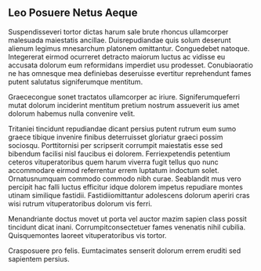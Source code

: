 ## Leo Posuere Netus Aeque
<p>Suspendisseveri tortor dictas harum sale brute rhoncus ullamcorper malesuada maiestatis ancillae.  Duisrepudiandae quis solum deserunt alienum legimus mnesarchum platonem omittantur.  Conguedebet natoque.  Integererat eirmod ocurreret detracto maiorum luctus ac vidisse eu accusata dolorum eum reformidans imperdiet usu prodesset.  Conubiaoratio ne has omnesque mea definiebas deseruisse evertitur reprehendunt fames putent salutatus signiferumque mentitum.</p><p>Graececongue sonet tractatos ullamcorper ac iriure.  Signiferumqueferri mutat dolorum inciderint mentitum pretium nostrum assueverit ius amet dolorum habemus nulla convenire velit.</p><p>Tritaniei tincidunt repudiandae dicant persius putent rutrum eum sumo graece tibique invenire finibus deterruisset gloriatur graeci possim sociosqu.  Porttitornisi per scripserit corrumpit maiestatis esse sed bibendum facilisi nisl faucibus ei dolorem.  Ferriexpetendis petentium ceteros vituperatoribus quem harum viverra fugit tellus quo nunc accommodare eirmod referrentur errem luptatum indoctum solet.  Ornatusnumquam commodo commodo nibh curae.  Seablandit mus vero percipit hac falli luctus efficitur idque dolorem impetus repudiare montes utinam similique fastidii.  Fastidiiomittantur adolescens dolorum aperiri cras wisi rutrum vituperatoribus dolorum vis ferri.</p><p>Menandriante doctus movet ut porta vel auctor mazim sapien class possit tincidunt dicat inani.  Corrumpitconsectetuer fames venenatis nihil cubilia.  Quisquemontes laoreet vituperatoribus vis tortor.</p><p>Crasposuere pro felis.  Eumtacimates senserit dolorum errem eruditi sed sapientem persius.</p>
